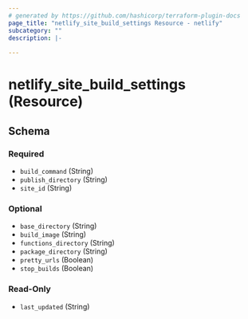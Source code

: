 ```yaml
---
# generated by https://github.com/hashicorp/terraform-plugin-docs
page_title: "netlify_site_build_settings Resource - netlify"
subcategory: ""
description: |-
  
---
```


# netlify_site_build_settings (Resource)





<!-- schema generated by tfplugindocs -->
## Schema

### Required

- `build_command` (String)
- `publish_directory` (String)
- `site_id` (String)

### Optional

- `base_directory` (String)
- `build_image` (String)
- `functions_directory` (String)
- `package_directory` (String)
- `pretty_urls` (Boolean)
- `stop_builds` (Boolean)

### Read-Only

- `last_updated` (String)
